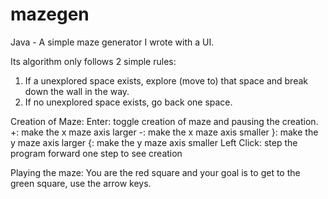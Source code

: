 # mazegen

Java - A simple maze generator I wrote with a UI. 

Its algorithm only follows 2 simple rules:
1. If a unexplored space exists, explore (move to) that space and break down the wall in the way.
2. If no unexplored space exists, go back one space.

Creation of Maze:
Enter: toggle creation of maze and pausing the creation.
+: make the x maze axis larger
-: make the x maze axis smaller
}: make the y maze axis larger
{: make the y maze axis smaller
Left Click: step the program forward one step to see creation

Playing the maze:
You are the red square and your goal is to get to the green square, use the arrow keys.
